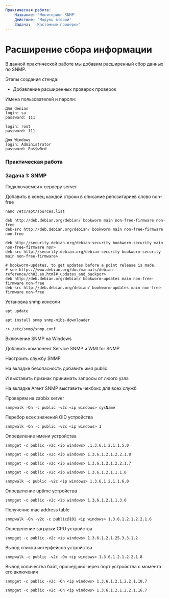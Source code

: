 ```yaml
---
Практическая работа:
    Название: 'Мониторинг SNMP'
    Действие: 'Модуль второй'
    Задача: ' Кастомные проверки'
---
```

# **Расширение сбора информации**

В данной практической работе мы добавим расширенный сбор данных по SNMP.

Этапы создания стенда:

- Добавление расширенных проверок проверок


Имена пользователей и пароли:
```
Для denian
login: sa 
password: 111

login: root 
password: 111
```
```
Для Windows
login: Administrator 
password: Pa$$w0rd
```
### **Практическая работа**

### **Задача 1: SNMP**
Подключаемся к серверу server

Добавить в конец каждой строки в описание репозитариев слово non-free
```
nano /etc/apt/sources.list
```
```
deb http://deb.debian.org/debian/ bookworm main non-free-firmware non-free
deb-src http://deb.debian.org/debian/ bookworm main non-free-firmware non-free

deb http://security.debian.org/debian-security bookworm-security main non-free-firmware non>
deb-src http://security.debian.org/debian-security bookworm-security main non-free-firmware>

# bookworm-updates, to get updates before a point release is made;
# see https://www.debian.org/doc/manuals/debian-reference/ch02.en.html#_updates_and_backpor>
deb http://deb.debian.org/debian/ bookworm-updates main non-free-firmware non-free
deb-src http://deb.debian.org/debian/ bookworm-updates main non-free-firmware non-free

```
Установка snmp консоли
```
apt update 
```
```
apt install snmp snmp-mibs-downloader
```
```
:> /etc/snmp/snmp.conf
```


Включение SNMP на Windows 

Добавить компонент Service SNMP и WMI for SNMP

Настроить службу SNMP

На вкладке безопасность добавить имя public

И выставить признак принимать запросы от люого узла

На вкладке Агент SNMP выставить чекбокс для всех служб


Проверям на zabbix server

```
snmpwalk -On -c public -v2c <ip windows> sysName

```

Перебор всех значений OID устройства
```
snmpwalk -On -c public -v2c <ip windows> 1
```
Определение имени устройства
```
snmpget -c public -v2c <ip windows> .1.3.6.1.2.1.1.5.0
```
```
snmpget -c public -v2c <ip windows> 1.3.6.1.2.1.2.2.1.8
```
```
snmpget -c public -v2c <ip windows> 1.3.6.1.2.1.2.2.1.7
```
```
snmpget -c public -v2c <ip windows> 1.3.6.1.2.1.1.1.0
```
```
snmpwalk -c public -v2c <ip windows> 1.3.6.1.2.1.1.6.0
```
Определение uptime устройства
```
snmpget -c public -v2c <ip windows> 1.3.6.1.2.1.1.3.0
```
Получение mac address table
```
snmpwalk -On -v2c -c public@101 <ip windows> 1.3.6.1.2.1.2.2.1.6
```
Определение загрузки CPU устройства
```
snmpget -c public -v2c <ip windows> 1.3.6.1.2.1.25.3.3.1.2
```
Вывод списка интерфейсов устройства
```
snmpwalk -c public -v2c -On <ip windows> 1.3.6.1.2.1.2.2.1.8
```

Вывод количества байт, прошедших через порт устройства с момента его включения
```
snmpget -c public -v2c -On <ip windows> 1.3.6.1.2.1.2.2.1.10.7
```
```
snmpget -c public -v2c -On <ip windows> 1.3.6.1.2.1.2.2.1.16.7
```


